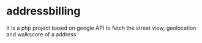 # addressbilling
It is a php project based on google API to fetch the street view, geolocation and walkscore of a address
